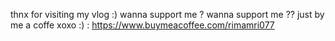 thnx for visiting my vlog :) 
wanna support me ? 
wanna support me ?? just by me a coffe xoxo :) : 
https://www.buymeacoffee.com/rimamri077
